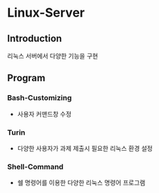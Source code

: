# Linux-Server

## Introduction
리눅스 서버에서 다양한 기능을 구현

## Program

### Bash-Customizing
* 사용자 커맨드창 수정

### Turin
* 다양한 사용자가 과제 제출시 필요한 리눅스 환경 설정

### Shell-Command
* 쉘 명령어를 이용한 다양한 리눅스 명령어 프로그램

